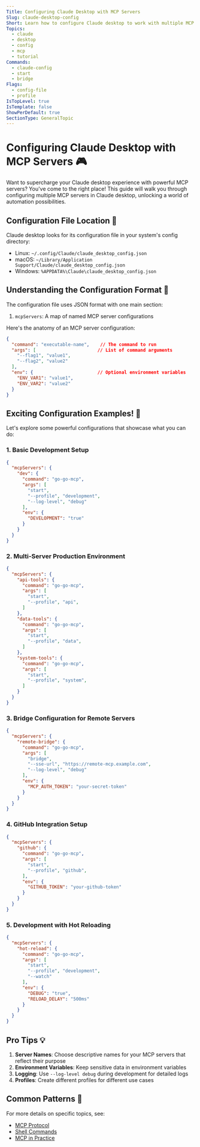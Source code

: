 ```yaml
---
Title: Configuring Claude Desktop with MCP Servers
Slug: claude-desktop-config
Short: Learn how to configure Claude desktop to work with multiple MCP servers
Topics:
  - claude
  - desktop
  - config
  - mcp
  - tutorial
Commands:
  - claude-config
  - start
  - bridge
Flags:
  - config-file
  - profile
IsTopLevel: true
IsTemplate: false
ShowPerDefault: true
SectionType: GeneralTopic
---
```


# Configuring Claude Desktop with MCP Servers 🎮

Want to supercharge your Claude desktop experience with powerful MCP servers? You've come to the right place! This guide will walk you through configuring multiple MCP servers in Claude desktop, unlocking a world of automation possibilities.

## Configuration File Location 📁

Claude desktop looks for its configuration file in your system's config directory:

- Linux: `~/.config/Claude/claude_desktop_config.json`
- macOS: `~/Library/Application Support/Claude/claude_desktop_config.json`
- Windows: `%APPDATA%\Claude\claude_desktop_config.json`

## Understanding the Configuration Format 🔧

The configuration file uses JSON format with one main section:

1. `mcpServers`: A map of named MCP server configurations

Here's the anatomy of an MCP server configuration:

```json
{
  "command": "executable-name",    // The command to run
  "args": [                       // List of command arguments
    "--flag1", "value1",
    "--flag2", "value2"
  ],
  "env": {                        // Optional environment variables
    "ENV_VAR1": "value1",
    "ENV_VAR2": "value2"
  }
}
```

## Exciting Configuration Examples! 🚀

Let's explore some powerful configurations that showcase what you can do:

### 1. Basic Development Setup

```json
{
  "mcpServers": {
    "dev": {
      "command": "go-go-mcp",
      "args": [
        "start",
        "--profile", "development",
        "--log-level", "debug"
      ],
      "env": {
        "DEVELOPMENT": "true"
      }
    }
  }
}
```

### 2. Multi-Server Production Environment

```json
{
  "mcpServers": {
    "api-tools": {
      "command": "go-go-mcp",
      "args": [
        "start",
        "--profile", "api",
      ]
    },
    "data-tools": {
      "command": "go-go-mcp",
      "args": [
        "start",
        "--profile", "data",
      ]
    },
    "system-tools": {
      "command": "go-go-mcp",
      "args": [
        "start",
        "--profile", "system",
      ]
    }
  }
}
```

### 3. Bridge Configuration for Remote Servers

```json
{
  "mcpServers": {
    "remote-bridge": {
      "command": "go-go-mcp",
      "args": [
        "bridge",
        "--sse-url", "https://remote-mcp.example.com",
        "--log-level", "debug"
      ],
      "env": {
        "MCP_AUTH_TOKEN": "your-secret-token"
      }
    }
  }
}
```

### 4. GitHub Integration Setup

```json
{
  "mcpServers": {
    "github": {
      "command": "go-go-mcp",
      "args": [
        "start",
        "--profile", "github",
      ],
      "env": {
        "GITHUB_TOKEN": "your-github-token"
      }
    }
  }
}
```

### 5. Development with Hot Reloading

```json
{
  "mcpServers": {
    "hot-reload": {
      "command": "go-go-mcp",
      "args": [
        "start",
        "--profile", "development",
        "--watch"
      ],
      "env": {
        "DEBUG": "true",
        "RELOAD_DELAY": "500ms"
      }
    }
  }
}
```

## Pro Tips 💡

1. **Server Names**: Choose descriptive names for your MCP servers that reflect their purpose
2. **Environment Variables**: Keep sensitive data in environment variables
3. **Logging**: Use `--log-level debug` during development for detailed logs
4. **Profiles**: Create different profiles for different use cases

## Common Patterns 🎯

For more details on specific topics, see:
- [MCP Protocol](01-mcp-protocol.md)
- [Shell Commands](02-shell-commands.md)
- [MCP in Practice](03-mcp-in-practice.md) 